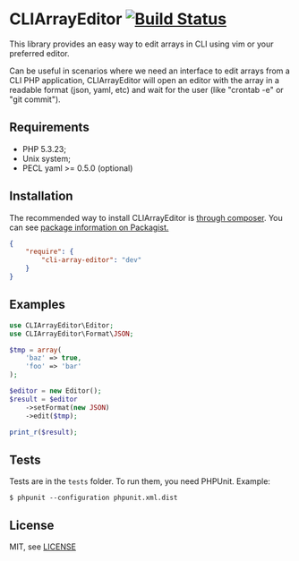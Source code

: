 CLIArrayEditor [![Build Status](https://travis-ci.org/mcuadros/cli-array-editor.png?branch=master)](https://travis-ci.org/mcuadros/cli-array-editor)
==============================

This library provides an easy way to edit arrays in CLI using vim or your preferred editor.

Can be useful in scenarios where we need an interface to edit arrays from a CLI PHP application, CLIArrayEditor will open an editor with the array in a readable format (json, yaml, etc) and wait for the user (like "crontab -e" or "git commit"). 


Requirements
------------

* PHP 5.3.23;
* Unix system;
* PECL yaml >= 0.5.0 (optional)


Installation
------------

The recommended way to install CLIArrayEditor is [through composer](http://getcomposer.org).
You can see [package information on Packagist.](https://packagist.org/packages/mcuadros/cli-array-editor)

```JSON
{
    "require": {
        "cli-array-editor": "dev"
    }
}
```


Examples
--------

```php
use CLIArrayEditor\Editor;
use CLIArrayEditor\Format\JSON;

$tmp = array(
    'baz' => true,
    'foo' => 'bar'
);

$editor = new Editor();
$result = $editor
    ->setFormat(new JSON)
    ->edit($tmp);

print_r($result);
```


Tests
-----

Tests are in the `tests` folder.
To run them, you need PHPUnit.
Example:

    $ phpunit --configuration phpunit.xml.dist


License
-------

MIT, see [LICENSE](LICENSE)